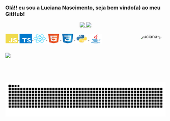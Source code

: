 ### Olá!! eu sou a Luciana Nascimento, seja bem vindo(a) ao meu GitHub!

<div align="center">
  <a href="https://github.com/LucianaNascimento">
  <img height="180em" 
widtht="180em" src="https://github-readme-stats.vercel.app/api?username=LucianaNascimento&show_icons=true&theme=dracula&include_all_commits=true&count_private=true"/>
  <img height="180em" widtht="180em" src="https://github-readme-stats.vercel.app/api/top-langs/?username=LucianaNascimento&layout=compact&langs_count=7&theme=dracula"/>
</div>
<div style="display: inline_block"><br>
  <img align="center" alt="Luci-Js" height="30" width="40" src="https://raw.githubusercontent.com/devicons/devicon/master/icons/javascript/javascript-plain.svg">
  <img align="center" alt="Luci-Ts" height="30" width="40" src="https://raw.githubusercontent.com/devicons/devicon/master/icons/typescript/typescript-plain.svg">
  <img align="center" alt="Luci-React" height="30" width="40" src="https://raw.githubusercontent.com/devicons/devicon/master/icons/react/react-original.svg">
  <img align="center" alt="Luci-HTML" height="30" width="40" src="https://raw.githubusercontent.com/devicons/devicon/master/icons/html5/html5-original.svg">
  <img align="center" alt="Luci-CSS" height="30" width="40" src="https://raw.githubusercontent.com/devicons/devicon/master/icons/css3/css3-original.svg">
  <img align="center" alt="Luci-Python" height="30" width="40" src="https://raw.githubusercontent.com/devicons/devicon/master/icons/python/python-original.svg">
  <img align="center" alt="Luci-Csharp" height="30" width="40" src="https://raw.githubusercontent.com/devicons/devicon/master/icons/java/java-original.svg">
  <img align="right"  alt="luciana-pic" height="150" style="border-radius:50px;" src="https://cdn.discordapp.com/attachments/898488317845331990/898488375714136095/download20211005051320.png">
</div>
  
  ##
 
<div> 
  
 
  <a href="https://www.linkedin.com/in/luciana-nascimento-a5028439/" target="_blank"><img src="https://img.shields.io/badge/-LinkedIn-%230077B5?style=for-the-badge&logo=linkedin&logoColor=white" target="_blank"></a> 
 
  ![Snake animation](https://github.com/LucianaNascimento/LucianaNascimento/blob/output/github-contribution-grid-snake.svg)
 
</div>


